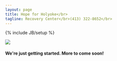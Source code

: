 ```yaml
---
layout: page
title: Hope for Holyoke</br>
tagline: Recovery Center</br>(413) 322-8652</br>
---
```

{% include JB/setup %}

<img class="fullwidth" src="{{ site.url }}/assets/images/h4h_building_front.jpg" />

#### We're just getting started. More to come soon!

<!--
<ul>
  {% for post in site.posts %}
    <li>
      <a href="{{ post.url }}">{{ post.title }}</a>
    </li>
  {% endfor %}
</ul>
-->